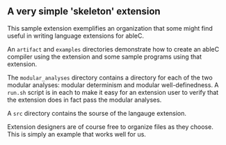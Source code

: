 ## A very simple 'skeleton' extension

This sample extension exemplifies an organization that some might
find useful in writing language extensions for ableC.

An `artifact` and `examples` directories demonstrate how to create
an ableC compiler using the extension and some sample programs using
that extension.

The `modular_analyses` directory contains a directory for each of the
two modular analyses: modular determinism and modular
well-definedness.  A `run.sh` script is in each to make it easy for an
extension user to verify that the extension does in fact pass the
modular analyses.

A `src` directory contains the sourse of the langauge extension.

Extension designers are of course free to organize files as they
choose.  This is simply an example that works well for us.
